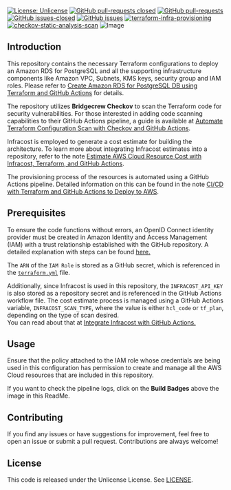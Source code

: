 [![License: Unlicense](https://img.shields.io/badge/license-Unlicense-white.svg)](https://choosealicense.com/licenses/unlicense/) [![GitHub pull-requests closed](https://img.shields.io/github/issues-pr-closed/kunduso/rds-secretsmanager-rotation-lambda-terraform)](https://GitHub.com/kunduso/rds-secretsmanager-rotation-lambda-terraform/pull/) [![GitHub pull-requests](https://img.shields.io/github/issues-pr/kunduso/rds-secretsmanager-rotation-lambda-terraform)](https://GitHub.com/kunduso/rds-secretsmanager-rotation-lambda-terraform/pull/) 
[![GitHub issues-closed](https://img.shields.io/github/issues-closed/kunduso/rds-secretsmanager-rotation-lambda-terraform)](https://github.com/kunduso/rds-secretsmanager-rotation-lambda-terraform/issues?q=is%3Aissue+is%3Aclosed) [![GitHub issues](https://img.shields.io/github/issues/kunduso/rds-secretsmanager-rotation-lambda-terraform)](https://GitHub.com/kunduso/rds-secretsmanager-rotation-lambda-terraform/issues/) [![terraform-infra-provisioning](https://github.com/kunduso/rds-secretsmanager-rotation-lambda-terraform/actions/workflows/terraform.yml/badge.svg?branch=main)](https://github.com/kunduso/rds-secretsmanager-rotation-lambda-terraform/actions/workflows/terraform.yml) [![checkov-static-analysis-scan](https://github.com/kunduso/rds-secretsmanager-rotation-lambda-terraform/actions/workflows/code-scan.yml/badge.svg?branch=main)](https://github.com/kunduso/rds-secretsmanager-rotation-lambda-terraform/actions/workflows/code-scan.yml)
![Image](https://skdevops.files.wordpress.com/2024/09/101-image-0.png)
## Introduction
This repository contains the necessary Terraform configurations to deploy an Amazon RDS for PostgreSQL and all the supporting infrastructure components like Amazon VPC, Subnets, KMS keys, security group and IAM roles. Please refer to [Create Amazon RDS for PostgreSQL DB using Terraform and GitHub Actions](https://skundunotes.com/2024/09/18/create-amazon-rds-for-postgresql-db-using-terraform-and-github-actions/) for details.

The repository utilizes **Bridgecrew Checkov** to scan the Terraform code for security vulnerabilities. For those interested in adding code scanning capabilities to their GitHub Actions pipeline, a guide is available at [Automate Terraform Configuration Scan with Checkov and GitHub Actions](https://skundunotes.com/2023/04/12/automate-terraform-configuration-scan-with-checkov-and-github-actions/).

Infracost is employed to generate a cost estimate for building the architecture. To learn more about integrating Infracost estimates into a repository, refer to the note [Estimate AWS Cloud Resource Cost with Infracost, Terraform, and GitHub Actions](https://skundunotes.com/2023/07/17/estimate-aws-cloud-resource-cost-with-infracost-terraform-and-github-actions/).

The provisioning process of the resources is automated using a GitHub Actions pipeline. Detailed information on this can be found in the note [CI/CD with Terraform and GitHub Actions to Deploy to AWS](https://skundunotes.com/2023/03/07/ci-cd-with-terraform-and-github-actions-to-deploy-to-aws/).


## Prerequisites
To ensure the code functions without errors, an OpenID Connect identity provider must be created in Amazon Identity and Access Management (IAM) with a trust relationship established with the GitHub repository. A detailed explanation with steps can be found [here.](https://skundunotes.com/2023/02/28/securely-integrate-aws-credentials-with-github-actions-using-openid-connect/)

The `ARN` of the `IAM Role` is stored as a GitHub secret, which is referenced in the [`terraform.yml`](.github/workflows/terraform.yml) file. 

Additionally, since Infracost is used in this repository, the `INFRACOST_API_KEY` is also stored as a repository secret and is referenced in the GitHub Actions workflow file. The cost estimate process is managed using a GitHub Actions variable, `INFRACOST_SCAN_TYPE`, where the value is either `hcl_code` or `tf_plan`, depending on the type of scan desired.
<br />You can read about that at  [Integrate Infracost with GitHub Actions.](http://skundunotes.com/2023/07/17/estimate-aws-cloud-resource-cost-with-infracost-terraform-and-github-actions/)
## Usage
Ensure that the policy attached to the IAM role whose credentials are being used in this configuration has permission to create and manage all the AWS Cloud resources that are included in this repository.

If you want to check the pipeline logs, click on the **Build Badges** above the image in this ReadMe.

## Contributing
If you find any issues or have suggestions for improvement, feel free to open an issue or submit a pull request. Contributions are always welcome!

## License
This code is released under the Unlicense License. See [LICENSE](LICENSE).